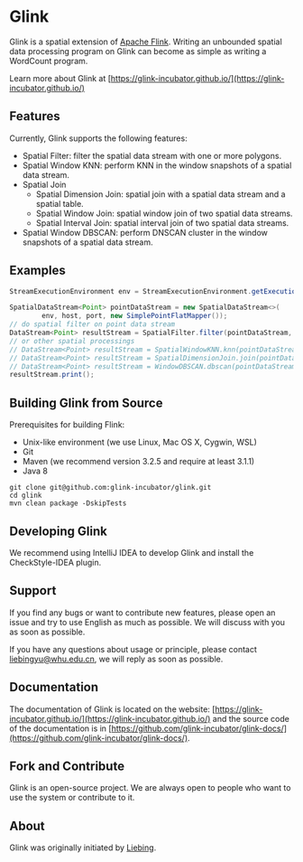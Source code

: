 # Glink

Glink is a spatial extension of [Apache Flink](https://flink.apache.org/). Writing an 
unbounded spatial data processing program on Glink can become as simple as writing a WordCount program.

Learn more about Glink at [https://glink-incubator.github.io/](https://glink-incubator.github.io/)

## Features

Currently, Glink supports the following features:
+ Spatial Filter: filter the spatial data stream with one or more polygons.
+ Spatial Window KNN: perform KNN in the window snapshots of a spatial data stream.
+ Spatial Join
  + Spatial Dimension Join: spatial join with a spatial data stream and a spatial table.
  + Spatial Window Join: spatial window join of two spatial data streams.
  + Spatial Interval Join: spatial interval join of two spatial data streams.
+ Spatial Window DBSCAN: perform DNSCAN cluster in the window snapshots of a spatial data stream.

## Examples

```java
StreamExecutionEnvironment env = StreamExecutionEnvironment.getExecutionEnvironment();

SpatialDataStream<Point> pointDataStream = new SpatialDataStream<>(
        env, host, port, new SimplePointFlatMapper());
// do spatial filter on point data stream
DataStream<Point> resultStream = SpatialFilter.filter(pointDataStream, ...);
// or other spatial processings
// DataStream<Point> resultStream = SpatialWindowKNN.knn(pointDataStream, ...)
// DataStream<Point> resultStream = SpatialDimensionJoin.join(pointDataStream, otherGeometryStream, ...)
// DataStream<Point> resultStream = WindowDBSCAN.dbscan(pointDataStream, ...)
resultStream.print();
```

## Building Glink from Source

Prerequisites for building Flink:
+ Unix-like environment (we use Linux, Mac OS X, Cygwin, WSL)
+ Git
+ Maven (we recommend version 3.2.5 and require at least 3.1.1)
+ Java 8

```shell
git clone git@github.com:glink-incubator/glink.git
cd glink
mvn clean package -DskipTests
```

## Developing Glink

We recommend using IntelliJ IDEA to develop Glink and install the CheckStyle-IDEA plugin.

## Support

If you find any bugs or want to contribute new features, please open an issue and try to use 
English as much as possible. We will discuss with you as soon as possible.

If you have any questions about usage or principle, please contact liebingyu@whu.edu.cn, 
we will reply as soon as possible.

## Documentation

The documentation of Glink is located on the website: [https://glink-incubator.github.io/](https://glink-incubator.github.io/)
and the source code of the documentation is in [https://github.com/glink-incubator/glink-docs/](https://github.com/glink-incubator/glink-docs/).

## Fork and Contribute

Glink is an open-source project. We are always open to people who want to use the system or 
contribute to it.

## About

Glink was originally initiated by [Liebing](https://liebing.org.cn/).